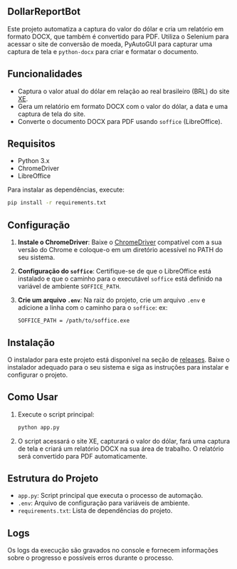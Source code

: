 ## DollarReportBot

Este projeto automatiza a captura do valor do dólar e cria um relatório em formato DOCX, que também é convertido para PDF. Utiliza o Selenium para acessar o site de conversão de moeda, PyAutoGUI para capturar uma captura de tela e `python-docx` para criar e formatar o documento.

## Funcionalidades

- Captura o valor atual do dólar em relação ao real brasileiro (BRL) do site [XE](https://www.xe.com/pt/currencyconverter/convert/?Amount=1&From=USD&To=BRL).
- Gera um relatório em formato DOCX com o valor do dólar, a data e uma captura de tela do site.
- Converte o documento DOCX para PDF usando `soffice` (LibreOffice).

## Requisitos

- Python 3.x
- ChromeDriver
- LibreOffice

Para instalar as dependências, execute:

```bash
pip install -r requirements.txt
```

## Configuração

1. **Instale o ChromeDriver**: Baixe o [ChromeDriver](https://sites.google.com/chromium.org/driver/) compatível com a sua versão do Chrome e coloque-o em um diretório acessível no PATH do seu sistema.

2. **Configuração do `soffice`**: Certifique-se de que o LibreOffice está instalado e que o caminho para o executável `soffice` está definido na variável de ambiente `SOFFICE_PATH`.

3. **Crie um arquivo `.env`**: Na raiz do projeto, crie um arquivo `.env` e adicione a linha com o caminho para o `soffice`:
ex:
   ```env
   SOFFICE_PATH = /path/to/soffice.exe
   ```

## Instalação

O instalador para este projeto está disponível na seção de [releases](https://github.com/patriciajorge/DollarReportBot/tags). Baixe o instalador adequado para o seu sistema e siga as instruções para instalar e configurar o projeto.

## Como Usar

1. Execute o script principal:

   ```bash
   python app.py
   ```

2. O script acessará o site XE, capturará o valor do dólar, fará uma captura de tela e criará um relatório DOCX na sua área de trabalho. O relatório será convertido para PDF automaticamente.

## Estrutura do Projeto

- `app.py`: Script principal que executa o processo de automação.
- `.env`: Arquivo de configuração para variáveis de ambiente.
- `requirements.txt`: Lista de dependências do projeto.

## Logs

Os logs da execução são gravados no console e fornecem informações sobre o progresso e possíveis erros durante o processo.
